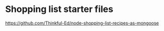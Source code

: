 Shopping list starter files
===========================

https://github.com/Thinkful-Ed/node-shopping-list-recipes-as-mongoose
